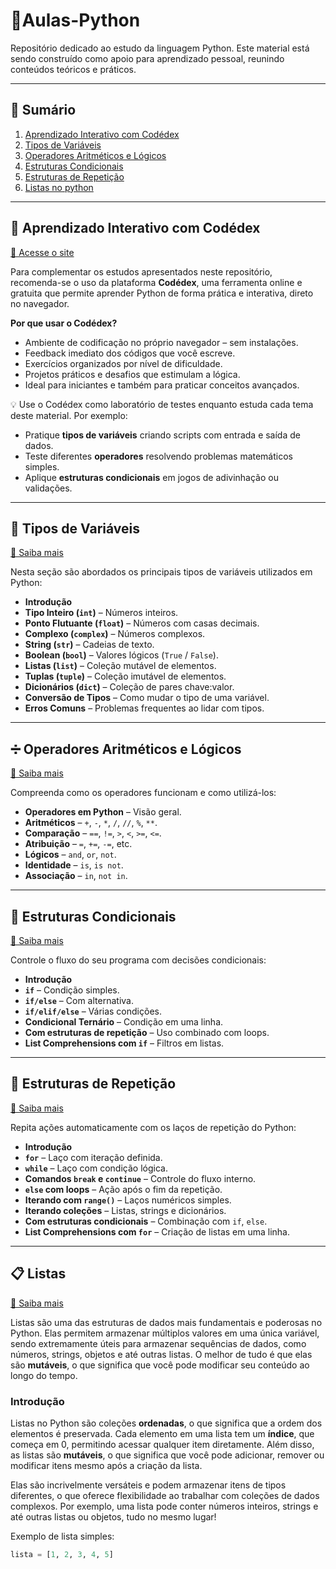 
# 📘Aulas-Python

Repositório dedicado ao estudo da linguagem Python. Este material está sendo construído como apoio para aprendizado pessoal, reunindo conteúdos teóricos e práticos.

---

## 📑 Sumário

1. [Aprendizado Interativo com Codédex](#aprendizado-interativo-com-Codédex)
2. [Tipos de Variáveis](#🧮-tipos-de-variáveis)  
3. [Operadores Aritméticos e Lógicos](#➗-operadores-aritméticos-e-lógicos)  
4. [Estruturas Condicionais](#🔀-estruturas-condicionais)  
5. [Estruturas de Repetição](#🔀-estruturas-de-Repetição)
6. [Listas no python](#📋-Listas )    
---

## 🧠 Aprendizado Interativo com Codédex

[🔗 Acesse o site](https://www.codedex.io/home)

Para complementar os estudos apresentados neste repositório, recomenda-se o uso da plataforma **Codédex**, uma ferramenta online e gratuita que permite aprender Python de forma prática e interativa, direto no navegador.

**Por que usar o Codédex?**

- Ambiente de codificação no próprio navegador – sem instalações.
- Feedback imediato dos códigos que você escreve.
- Exercícios organizados por nível de dificuldade.
- Projetos práticos e desafios que estimulam a lógica.
- Ideal para iniciantes e também para praticar conceitos avançados.

💡 Use o Codédex como laboratório de testes enquanto estuda cada tema deste material. Por exemplo:
- Pratique **tipos de variáveis** criando scripts com entrada e saída de dados.
- Teste diferentes **operadores** resolvendo problemas matemáticos simples.
- Aplique **estruturas condicionais** em jogos de adivinhação ou validações.

---

## 🧮 Tipos de Variáveis

[🔗 Saiba mais](https://pythonacademy.com.br/blog/tipos-de-variaveis-no-python)

Nesta seção são abordados os principais tipos de variáveis utilizados em Python:

- **Introdução**
- **Tipo Inteiro (`int`)** – Números inteiros.
- **Ponto Flutuante (`float`)** – Números com casas decimais.
- **Complexo (`complex`)** – Números complexos.
- **String (`str`)** – Cadeias de texto.
- **Boolean (`bool`)** – Valores lógicos (`True` / `False`).
- **Listas (`list`)** – Coleção mutável de elementos.
- **Tuplas (`tuple`)** – Coleção imutável de elementos.
- **Dicionários (`dict`)** – Coleção de pares chave:valor.
- **Conversão de Tipos** – Como mudar o tipo de uma variável.
- **Erros Comuns** – Problemas frequentes ao lidar com tipos.

---

## ➗ Operadores Aritméticos e Lógicos

[🔗 Saiba mais](https://pythonacademy.com.br/blog/operadores-aritmeticos-e-logicos-em-python)

Compreenda como os operadores funcionam e como utilizá-los:

- **Operadores em Python** – Visão geral.
- **Aritméticos** – `+`, `-`, `*`, `/`, `//`, `%`, `**`.
- **Comparação** – `==`, `!=`, `>`, `<`, `>=`, `<=`.
- **Atribuição** – `=`, `+=`, `-=`, etc.
- **Lógicos** – `and`, `or`, `not`.
- **Identidade** – `is`, `is not`.
- **Associação** – `in`, `not in`.

---

## 🔀 Estruturas Condicionais

[🔗 Saiba mais](https://pythonacademy.com.br/blog/estruturas-condicionais-no-python)

Controle o fluxo do seu programa com decisões condicionais:

- **Introdução**
- **`if`** – Condição simples.
- **`if/else`** – Com alternativa.
- **`if/elif/else`** – Várias condições.
- **Condicional Ternário** – Condição em uma linha.
- **Com estruturas de repetição** – Uso combinado com loops.
- **List Comprehensions com `if`** – Filtros em listas.


---

## 🔁 Estruturas de Repetição

[🔗 Saiba mais](https://pythonacademy.com.br/blog/estruturas-de-repeticao)

Repita ações automaticamente com os laços de repetição do Python:

- **Introdução**
- **`for`** – Laço com iteração definida.
- **`while`** – Laço com condição lógica.
- **Comandos `break` e `continue`** – Controle do fluxo interno.
- **`else` com loops** – Ação após o fim da repetição.
- **Iterando com `range()`** – Laços numéricos simples.
- **Iterando coleções** – Listas, strings e dicionários.
- **Com estruturas condicionais** – Combinação com `if`, `else`.
- **List Comprehensions com `for`** – Criação de listas em uma linha.


---

## 📋 Listas 

[🔗 Saiba mais](https://pythonacademy.com.br/blog/listas-no-python)

Listas são uma das estruturas de dados mais fundamentais e poderosas no Python. Elas permitem armazenar múltiplos valores em uma única variável, sendo extremamente úteis para armazenar sequências de dados, como números, strings, objetos e até outras listas. O melhor de tudo é que elas são **mutáveis**, o que significa que você pode modificar seu conteúdo ao longo do tempo.

### **Introdução**
Listas no Python são coleções **ordenadas**, o que significa que a ordem dos elementos é preservada. Cada elemento em uma lista tem um **índice**, que começa em 0, permitindo acessar qualquer item diretamente. Além disso, as listas são **mutáveis**, o que significa que você pode adicionar, remover ou modificar itens mesmo após a criação da lista.

Elas são incrivelmente versáteis e podem armazenar itens de tipos diferentes, o que oferece flexibilidade ao trabalhar com coleções de dados complexos. Por exemplo, uma lista pode conter números inteiros, strings e até outras listas ou objetos, tudo no mesmo lugar!

Exemplo de lista simples:
```python
lista = [1, 2, 3, 4, 5]

